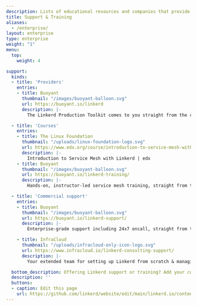 ```yaml
---
description: Lists of educational resources and companies that provide commercial support for Linkerd.
title: Support & Training
aliases:
  - /enterprise/
layout: enterprise
type: enterprise
weight: "1"
menu:
  top:
    weight: 4

support:
  kinds:
  - title: 'Providers'
    entries:
    - title: Buoyant
      thumbnail: "/images/buoyant-balloon.svg"
      url: https://buoyant.io/linkerd
      description: |-
        The Linkerd Production Toolkit comes to you straight from the creators of Linkerd.

  - title: 'Courses'
    entries:
    - title: The Linux Foundation
      thumbnail: "/uploads/linux-foundation-logo.svg"
      url: https://www.edx.org/course/introduction-to-service-mesh-with-linkerd
      description: |-
        Introduction to Service Mesh with Linkerd | edx
    - title: Buoyant
      thumbnail: "/images/buoyant-balloon.svg"
      url: https://buoyant.io/linkerd-training/
      description: |-
        Hands-on, instructor-led service mesh training, straight from the creators of Linkerd.

  - title: 'Commercial support'
    entries:
    - title: Buoyant
      thumbnail: "/images/buoyant-balloon.svg"
      url: https://buoyant.io/linkerd-support/
      description: |-
        Enterprise-grade support including 24x7 oncall, straight from the creators of Linkerd.

    - title: InfraCloud
      thumbnail: "/uploads/infracloud-only-icon-logo.svg"
      url: https://www.infracloud.io/linkerd-consulting-support/
      description: |-
        Your extended team for setting up Linkerd from scratch & managing it. We got you covered!

  bottom_description: Offering Linkerd support or training? Add your company!
  description: ''
  buttons:
  - caption: Edit this page
    url: https://github.com/linkerd/website/edit/main/linkerd.io/content/support-training.md
---
```

